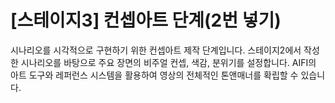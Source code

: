 # [스테이지3] 컨셉아트 단계(2번 넣기)

시나리오를 시각적으로 구현하기 위한 컨셉아트 제작 단계입니다. 스테이지2에서 작성한 시나리오를 바탕으로 주요 장면의 비주얼 컨셉, 색감, 분위기를 설정합니다. AIFI의 아트 도구와 레퍼런스 시스템을 활용하여 영상의 전체적인 톤앤매너를 확립할 수 있습니다.


